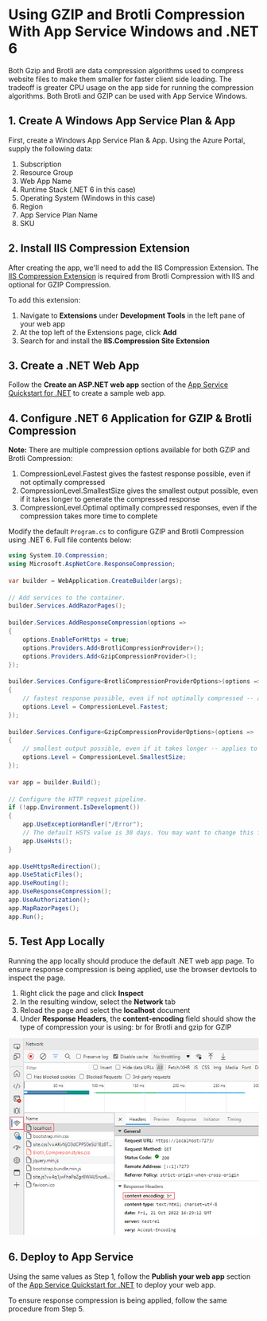 # Using GZIP and Brotli Compression With App Service Windows and .NET 6

Both Gzip and Brotli are data compression algorithms used to compress website files to make them smaller for faster client side loading. The tradeoff is greater CPU usage on the app side for running the compression algorithms. Both Brotli and GZIP can be used with App Service Windows.

## 1. Create A Windows App Service Plan & App

First, create a Windows App Service Plan & App. Using the Azure Portal, supply the following data: 

1. Subscription
2. Resource Group
3. Web App Name
4. Runtime Stack (.NET 6 in this case)
5. Operating System (Windows in this case)
6. Region
7. App Service Plan Name
8. SKU

## 2. Install IIS Compression Extension

After creating the app, we'll need to add the IIS Compression Extension. The [IIS Compression Extension](https://learn.microsoft.com/en-us/iis/extensions/iis-compression/iis-compression-overview) is required from Brotli Compression with IIS and optional for GZIP Compression.

To add this extension:

1. Navigate to **Extensions** under **Development Tools** in the left pane of your web app
2. At the top left of the Extensions page, click **Add**
3. Search for and install the **IIS.Compression Site Extension**

## 3. Create a .NET Web App

Follow the **Create an ASP.NET web app** section of the [App Service Quickstart for .NET](https://learn.microsoft.com/en-us/azure/app-service/quickstart-dotnetcore?tabs=net60&pivots=development-environment-vs) to create a sample web app.

## 4. Configure .NET 6 Application for GZIP & Brotli Compression

**Note:** There are multiple compression options available for both GZIP and Brotli Compression: 

1. CompressionLevel.Fastest gives the fastest response possible, even if not optimally compressed 
2. CompressionLevel.SmallestSize gives the smallest output possible, even if it takes longer to generate the compressed response
3. CompressionLevel.Optimal optimally compressed responses, even if the compression takes more time to complete

Modify the default `Program.cs` to configure GZIP and Brotli Compression using .NET 6. Full file contents below:

```csharp
using System.IO.Compression;
using Microsoft.AspNetCore.ResponseCompression;

var builder = WebApplication.CreateBuilder(args);

// Add services to the container.
builder.Services.AddRazorPages();

builder.Services.AddResponseCompression(options =>
{
    options.EnableForHttps = true;
    options.Providers.Add<BrotliCompressionProvider>();
    options.Providers.Add<GzipCompressionProvider>();
});

builder.Services.Configure<BrotliCompressionProviderOptions>(options =>
{
    // fastest response possible, even if not optimally compressed -- applies to GZIP as well
    options.Level = CompressionLevel.Fastest;
});

builder.Services.Configure<GzipCompressionProviderOptions>(options =>
{
    // smallest output possible, even if it takes longer -- applies to Brotli as well
    options.Level = CompressionLevel.SmallestSize;
});

var app = builder.Build();

// Configure the HTTP request pipeline.
if (!app.Environment.IsDevelopment())
{
    app.UseExceptionHandler("/Error");
    // The default HSTS value is 30 days. You may want to change this for production scenarios, see https://aka.ms/aspnetcore-hsts.
    app.UseHsts();
}

app.UseHttpsRedirection();
app.UseStaticFiles();
app.UseRouting();
app.UseResponseCompression();
app.UseAuthorization();
app.MapRazorPages();
app.Run();
```

## 5. Test App Locally

Running the app locally should produce the default .NET web app page. To ensure response compression is being applied, use the browser devtools to inspect the page. 

1. Right click the page and click **Inspect**
2. In the resulting window, select the **Network** tab
3. Reload the page and select the **localhost** document
4. Under **Response Headers**, the **content-encoding** field should show the type of compression your is using: br for Brotli and gzip for GZIP

![Brotli-Example](media/brotli-compression-example.png)

## 6. Deploy to App Service

Using the same values as Step 1, follow the **Publish your web app** section of the [App Service Quickstart for .NET](https://learn.microsoft.com/en-us/azure/app-service/quickstart-dotnetcore?tabs=net60&pivots=development-environment-vs) to deploy your web app.

To ensure response compression is being applied, follow the same procedure from Step 5. 